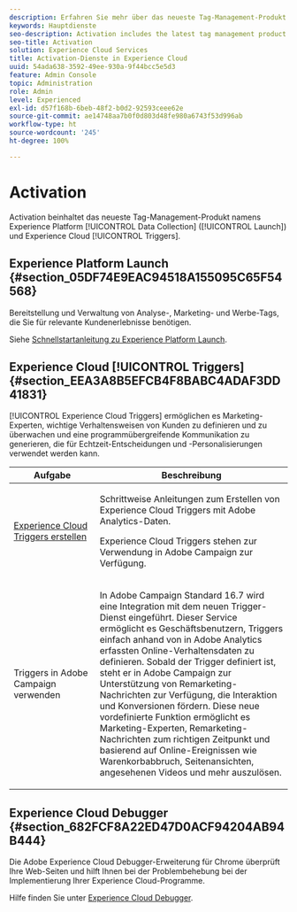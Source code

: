```yaml
---
description: Erfahren Sie mehr über das neueste Tag-Management-Produkt namens Experience Platform Launch.
keywords: Hauptdienste
seo-description: Activation includes the latest tag management product called Experience Platform Launch. Dynamic Tag Management (DTM);and Triggers.
seo-title: Activation
solution: Experience Cloud Services
title: Activation-Dienste in Experience Cloud
uuid: 54ada638-3592-49ee-930a-9f44bcc5e5d3
feature: Admin Console
topic: Administration
role: Admin
level: Experienced
exl-id: d57f168b-6beb-48f2-b0d2-92593ceee62e
source-git-commit: ae14748aa7b0f0d803d48fe980a6743f53d996ab
workflow-type: ht
source-wordcount: '245'
ht-degree: 100%

---
```


# Activation

Activation beinhaltet das neueste Tag-Management-Produkt namens Experience Platform [!UICONTROL Data Collection] ([!UICONTROL Launch]) und Experience Cloud [!UICONTROL Triggers].

## Experience Platform Launch {#section_05DF74E9EAC94518A155095C65F54568}

Bereitstellung und Verwaltung von Analyse-, Marketing- und Werbe-Tags, die Sie für relevante Kundenerlebnisse benötigen.

Siehe [Schnellstartanleitung zu Experience Platform Launch](https://experienceleague.adobe.com/docs/launch/using/get-started/quick-start.html?lang=de).

## Experience Cloud [!UICONTROL Triggers] {#section_EEA3A8B5EFCB4F8BABC4ADAF3DD41831}

[!UICONTROL Experience Cloud Triggers] ermöglichen es Marketing-Experten, wichtige Verhaltensweisen von Kunden zu definieren und zu überwachen und eine programmübergreifende Kommunikation zu generieren, die für Echtzeit-Entscheidungen und -Personalisierungen verwendet werden kann.

<table id="table_AF6842470172429EA97C9B02163BD0C3"> 
 <thead> 
  <tr> 
   <th colname="col1" class="entry"> Aufgabe </th>
   <th colname="col2" class="entry"> Beschreibung </th>
  </tr> 
 </thead>
 <tbody> 
  <tr> 
   <td colname="col1"> <p> <a href="triggers.md#concept_887B30241B3E4DB0A2553B2996E2D4FB" format="dita" scope="local"> Experience Cloud Triggers erstellen </a> </p> </td> 
   <td colname="col2"> <p> Schrittweise Anleitungen zum Erstellen von Experience Cloud Triggers mit Adobe Analytics-Daten. </p> <p>Experience Cloud Triggers stehen zur Verwendung in Adobe Campaign zur Verfügung. </p> </td>
  </tr>
  <tr> 
   <td colname="col1"> <p>Triggers in Adobe Campaign verwenden </p> </td> 
   <td colname="col2"> <p> In Adobe Campaign Standard 16.7 wird eine Integration mit dem neuen Trigger-Dienst eingeführt. Dieser Service ermöglicht es Geschäftsbenutzern, Triggers einfach anhand von in Adobe Analytics erfassten Online-Verhaltensdaten zu definieren. Sobald der Trigger definiert ist, steht er in Adobe Campaign zur Unterstützung von Remarketing-Nachrichten zur Verfügung, die Interaktion und Konversionen fördern. Diese neue vordefinierte Funktion ermöglicht es Marketing-Experten, Remarketing-Nachrichten zum richtigen Zeitpunkt und basierend auf Online-Ereignissen wie Warenkorbabbruch, Seitenansichten, angesehenen Videos und mehr auszulösen. </p> </td>
  </tr>
 </tbody>
</table>


## Experience Cloud Debugger {#section_682FCF8A22ED47D0ACF94204AB94B444}

Die Adobe Experience Cloud Debugger-Erweiterung für Chrome überprüft Ihre Web-Seiten und hilft Ihnen bei der Problembehebung bei der Implementierung Ihrer Experience Cloud-Programme.

Hilfe finden Sie unter [Experience Cloud Debugger](https://experienceleague.adobe.com/docs/debugger/using/experience-cloud-debugger.html?lang=de).
